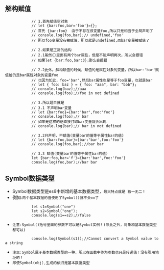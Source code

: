## 解构赋值
```
			// 1.首先赋值空对象
			// let {bar:foo,bar='foo'}={};
			// 首先 {bar:foo}  由于不存在该变量foo,所以只是相当于全局声明了
			// console.log(foo,bar);// undefined,'foo'
			// 所以foo变量没有被赋值，所以就是undefined,而bar变量被赋值了
			
			// 2.如果是正常的结构
			// 2.1虽然{}里面有两个bar属性，但是不能声明两次，所以会报错
			// 如果let {bar:foo,bar:3};那么会报错
			
			// 2.2此外，解构赋值的时候，赋值的是属性对象的变量，所以bar:'bar'赋值给的是bar属性对象的变量foo
			// 也因为如此，foo='bar',然后bar属性也是等于foo变量，也就是bar
			// let { foo: baz } = { foo: "aaa", bar: "bbb"};
			// console.log(baz);//aaa 
			// console.log(foo);//foo in not defined
			
			// 3.所以题目就是
			// 3.1 不声明bar变量
			// let {bar:foo}={bar:'bar',foo:'foo'}
			// console.log(foo);// bar
			// 如果是这样的话直接打印bar变量就会出现
			// console.log(bar);// bar in not defined
			
			// 3.2只声明，不赋值(变量bar的值等于属性bar的值)
			// let {bar:foo,bar}={bar:'bar',foo:'foo'}
			// console.log(foo,bar);//bar bar 
			
			// 3.3 赋值(变量bar的值等于属性bar的值)
			let {bar:foo,bar='f'}={bar:'bar',foo:'foo'}
			console.log(foo,bar);//bar bar 
```

## Symbol数据类型
* Symbol数据类型是es6中新增的基本数据类型，`最大特点就是 独一无二！`
* 例如:`两个基本数据的值使用了Symbol()就不会==了`
```
			let s1=Symbol("one")
			let s2=Symbol("one");
			console.log(s1==s2);//false
```
* `注意:Symbol()括号里面的参数不可以是Symbol实例！(除此之外，对象和基本数据类型都可以)`
```
			console.log(Symbol(s1));//Cannot convert a Symbol value to a string
```
* `注意:Symbol属于基本数据类型的一种，所以在函数中作为参数也只是传递值！没有引用地址的！`
* `即使Symbol(obj),生成的依旧是基本数据类型`
